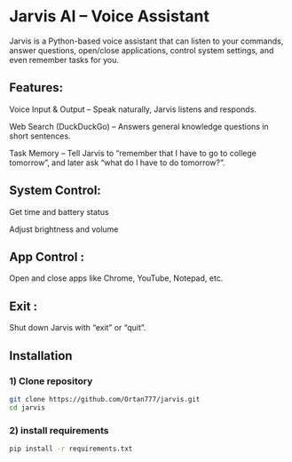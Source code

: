 # Jarvis AI – Voice Assistant

Jarvis is a Python-based voice assistant that can listen to your commands, answer questions, open/close applications, control system settings, and even remember tasks for you.

## Features:

 Voice Input & Output – Speak naturally, Jarvis listens and responds.

 Web Search (DuckDuckGo) – Answers general knowledge questions in short sentences.

 Task Memory – Tell Jarvis to “remember that I have to go to college tomorrow”, and later ask “what do I have to do tomorrow?”.

## System Control:

Get time and battery status

Adjust brightness and volume

 ## App Control :
 
 Open and close apps like Chrome, YouTube, Notepad, etc.

 ## Exit :
 
 Shut down Jarvis with “exit” or “quit”.

##  Installation

### 1️) Clone repository
```bash
git clone https://github.com/Ortan777/jarvis.git
cd jarvis
```
### 2) install requirements
```bash
pip install -r requirements.txt
```

